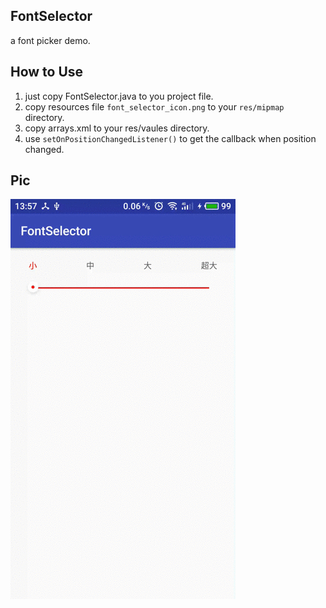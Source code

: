 ## FontSelector
a font picker demo.

## How to Use
1. just copy FontSelector.java to you project file.
2. copy resources file `font_selector_icon.png` to your `res/mipmap` directory.
3. copy arrays.xml to your res/vaules directory.
4. use ```setOnPositionChangedListener()``` to get the callback when position changed.

## Pic
![](/image/p1.gif)

